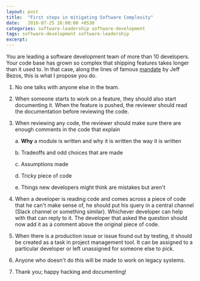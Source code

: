 ```yaml
---
layout: post
title:  "First steps in mitigating Software Complexity"
date:   2016-07-25 16:00:00 +0530
categories: software-leadership software-development
tags: software-development software-leadership
excerpt: 
---
```


You are leading a software development team of more than 10 developers. Your code base has grown so complex that shipping features takes longer than it used to. In that case, along the lines of famous [mandate](https://plus.google.com/+RipRowan/posts/eVeouesvaVX) by Jeff Bezos, this is what I propose you do.

1. No one talks with anyone else in the team.

2. When someone starts to work on a feature, they should also start documenting it. When the feature is pushed, the reviewer should read the documentation before reviewing the code.

3. When reviewing any code, the reviewer should make sure there are enough comments in the code that explain
     
     a. **Why** a module is written and why it is written the way it is written
          
     b. Tradeoffs and odd choices that are made
     
     c. Assumptions made
     
     d. Tricky piece of code
     
     e. Things new developers might think are mistakes but aren't

4. When a developer is reading code and comes across a piece of code that he can't make sense of, he should put his query in a central channel (Slack channel or something similar). Whichever developer can help with that can reply to it. The developer that asked the question should now add it as a comment above the original piece of code.

5. When there is a production issue or issue found out by testing, it should be created as a task in project management tool. It can be assigned to a particular developer or left unassigned for someone else to pick.

6. Anyone who doesn't do this will be made to work on legacy systems.

7. Thank you; happy hacking and documenting!

